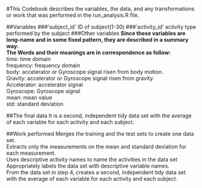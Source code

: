 #This Codebook describes the variables, the data, and any transformations or work that was performed in the run_analysis.R file.

##Variables
###'subject_id'
ID of subject(1-30)
###'activity_id'
activity type performed by the subject
###Other variables
**Since these variables are long-name and in some fixed pattern, they are described in a summary way.**<br />
**The Words and their meanings are in correspondence as follow:**<br />
time: time domain<br />
frequency: frequency domain<br />
body: accelerator or Gyroscope signal risen from body motion.<br />
Gravity: accelerator or Gyroscope signal risen from gravity.<br />
Accelerator: accelerator signal<br />
Gyroscope: Gyroscope signal<br />
mean: mean value<br />
std: standard deviation<br />

##The final data
It is a second, independent tidy data set with the average of each variable for each activity and each subject.

##Work performed
Merges the training and the test sets to create one data set.<br />
Extracts only the measurements on the mean and standard deviation for each measurement.<br /> 
Uses descriptive activity names to name the activities in the data set<br />
Appropriately labels the data set with descriptive variable names. <br />
From the data set in step 4, creates a second, independent tidy data set with the average of each variable for each activity and each subject.

